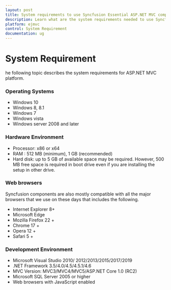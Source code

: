 ```yaml
---
layout: post
title: System requirements to use Syncfusion Essential ASP.NET MVC components
description: Learn what are the system requirements needed to use Syncfusion Essential ASP.NET MVC components
platform: ejmvc
control: System Requirement
documentation: ug
---
```


# System Requirement

he following topic describes the system requirements for ASP.NET MVC platform.

### Operating Systems

* Windows 10
* Windows 8, 8.1
* Windows 7
* Windows vista
* Windows server 2008 and later

### Hardware Environment

* Processor: x86 or x64
* RAM : 512 MB (minimum), 1 GB (recommended)
* Hard disk: up to 5 GB of available space may be required. However, 500 MB free space is required in boot drive even if you are installing the setup in other drive.

### Web browsers

Syncfusion components are also mostly compatible with all the major browsers that we use on these days that includes the following. 

* Internet Explorer 8+
* Microsoft Edge
* Mozilla Firefox 22 +
* Chrome 17 +
* Opera 12 +
* Safari 5 +

### Development Environment

* Microsoft Visual Studio 2010/ 2012/2013/2015/2017/2019
* .NET Framework 3.5/4.0/4.5/4.5.1/4.6
* MVC Version: MVC3/MVC4/MVC5/ASP.NET Core 1.0 (RC2)
* Microsoft SQL Server 2005 or higher
* Web browsers with JavaScript enabled

